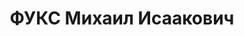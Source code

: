---
title: ФУКС Михаил Исаакович
description: "Род. в 1901, г. Москва, еврей. Проживал: г. Свердловск. Свердловская\
  \ областная плановая комиссия, председатель. \n  Арестован 10.02.1937. Приговор:\
  \ 29.03.1937 – 10 лет тюремного заключения."
---